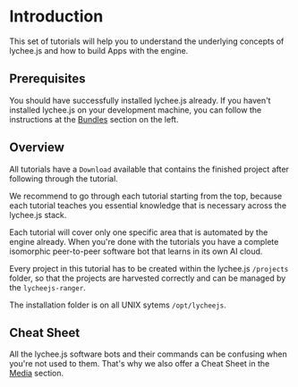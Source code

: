 
# Introduction

This set of tutorials will help you to understand the
underlying concepts of lychee.js and how to build Apps
with the engine.


## Prerequisites

You should have successfully installed lychee.js already.
If you haven't installed lychee.js on your development machine,
you can follow the instructions at the [Bundles](#!bundles)
section on the left.


## Overview

All tutorials have a `Download` available that contains the
finished project after following through the tutorial.

We recommend to go through each tutorial starting from the
top, because each tutorial teaches you essential knowledge
that is necessary across the lychee.js stack.

Each tutorial will cover only one specific area that is
automated by the engine already. When you're done with
the tutorials you have a complete isomorphic peer-to-peer
software bot that learns in its own AI cloud.


Every project in this tutorial has to be created within the
lychee.js `/projects` folder, so that the projects are harvested
correctly and can be managed by the `lycheejs-ranger`.

The installation folder is on all UNIX sytems `/opt/lycheejs`.


## Cheat Sheet

All the lychee.js software bots and their commands can be
confusing when you're not used to them. That's why we also
offer a Cheat Sheet in the [Media](#!media) section.


